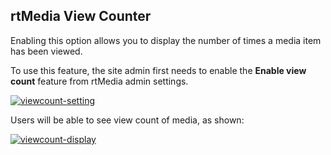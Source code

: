 ## rtMedia View Counter


Enabling this option allows you to display the number of times a media item has been viewed.

To use this feature, the site admin first needs to enable the **Enable view count** feature from rtMedia admin settings.

[![viewcount-setting](https://cloud.githubusercontent.com/assets/7771963/7955281/a6fd7952-09f4-11e5-8486-2d07cfbcbbd1.png)](https://cloud.githubusercontent.com/assets/7771963/7955281/a6fd7952-09f4-11e5-8486-2d07cfbcbbd1.png)

Users will be able to see view count of media, as shown:

[![viewcount-display](https://cloud.githubusercontent.com/assets/7771963/7955366/73519344-09f5-11e5-8568-fd501e357af7.png)](https://cloud.githubusercontent.com/assets/7771963/7955366/73519344-09f5-11e5-8568-fd501e357af7.png)
